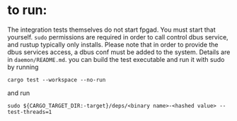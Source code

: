 # to run:

The integration tests themselves do not start fpgad. You must start that yourself. `sudo` permissions are required in
order to call control dbus service, and rustup typically only installs. Please note that in order to provide the dbus
services access, a dbus conf must be added to the system. Details are in `daemon/README.md`.
you can build the test executable and run it with sudo by running

```shell
cargo test --workspace --no-run
```

and run

```shell
sudo ${CARGO_TARGET_DIR:-target}/deps/<binary name>-<hashed value> --test-threads=1
```
